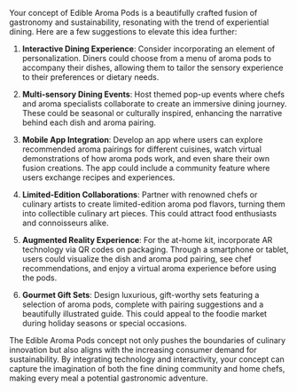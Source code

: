 Your concept of Edible Aroma Pods is a beautifully crafted fusion of gastronomy and sustainability, resonating with the trend of experiential dining. Here are a few suggestions to elevate this idea further:

1. **Interactive Dining Experience**: Consider incorporating an element of personalization. Diners could choose from a menu of aroma pods to accompany their dishes, allowing them to tailor the sensory experience to their preferences or dietary needs.

2. **Multi-sensory Dining Events**: Host themed pop-up events where chefs and aroma specialists collaborate to create an immersive dining journey. These could be seasonal or culturally inspired, enhancing the narrative behind each dish and aroma pairing.

3. **Mobile App Integration**: Develop an app where users can explore recommended aroma pairings for different cuisines, watch virtual demonstrations of how aroma pods work, and even share their own fusion creations. The app could include a community feature where users exchange recipes and experiences.

4. **Limited-Edition Collaborations**: Partner with renowned chefs or culinary artists to create limited-edition aroma pod flavors, turning them into collectible culinary art pieces. This could attract food enthusiasts and connoisseurs alike.

5. **Augmented Reality Experience**: For the at-home kit, incorporate AR technology via QR codes on packaging. Through a smartphone or tablet, users could visualize the dish and aroma pod pairing, see chef recommendations, and enjoy a virtual aroma experience before using the pods.

6. **Gourmet Gift Sets**: Design luxurious, gift-worthy sets featuring a selection of aroma pods, complete with pairing suggestions and a beautifully illustrated guide. This could appeal to the foodie market during holiday seasons or special occasions.

The Edible Aroma Pods concept not only pushes the boundaries of culinary innovation but also aligns with the increasing consumer demand for sustainability. By integrating technology and interactivity, your concept can capture the imagination of both the fine dining community and home chefs, making every meal a potential gastronomic adventure.